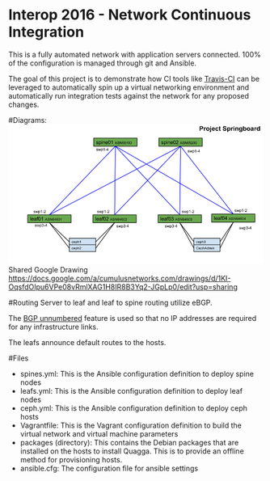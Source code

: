 # Interop 2016 - Network Continuous Integration
This is a fully automated network with application servers connected. 100% of the configuration is managed through git and Ansible. 

The goal of this project is to demonstrate how CI tools like [Travis-CI](https://travis-ci.org/) can be leveraged to automatically spin up a virtual networking environment and automatically run integration tests against the network for any proposed changes. 

#Diagrams:
![Diagram](diagram.png)
Shared Google Drawing
https://docs.google.com/a/cumulusnetworks.com/drawings/d/1KI-OqsfdOIpu6VPe08vRmlXAG1H8IR8B3Yq2-JGpLp0/edit?usp=sharing

#Routing
Server to leaf and leaf to spine routing utilize eBGP. 

The [BGP unnumbered](https://docs.cumulusnetworks.com/display/DOCS/Configuring+Border+Gateway+Protocol+-+BGP#ConfiguringBorderGatewayProtocol-BGP-unnumberedUsingBGPUnnumberedInterfaces) feature is used so that no IP addresses are required for any infrastructure links.

The leafs announce default routes to the hosts.

#Files
- spines.yml: This is the Ansible configuration definition to deploy spine nodes
- leafs.yml: This is the Ansible configuration definition to deploy leaf nodes
- ceph.yml: This is the Ansible configuration definition to deploy ceph hosts
- Vagrantfile: This is the Vagrant configuration definition to build the virtual network and virtual machine parameters
- packages (directory): This contains the Debian packages that are installed on the hosts to install Quagga. This is to provide an offline method for provisioning hosts. 
- ansible.cfg: The configuration file for ansible settings 